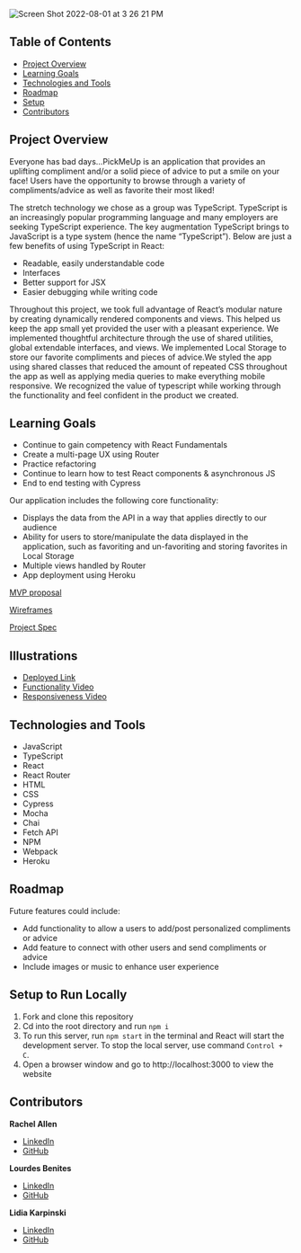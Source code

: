 ![Screen Shot 2022-08-01 at 3 26 21 PM](https://user-images.githubusercontent.com/91972449/182253696-ccea403c-7bf4-4241-9808-c01c1322e552.png)


## Table of Contents

- [Project Overview](#project-overview)
- [Learning Goals](#learning-goals)
- [Technologies and Tools](#technologies-and-tools)
- [Roadmap](#roadmap)
- [Setup](#setup)
- [Contributors](#contributors)

## Project Overview

Everyone has bad days…PickMeUp is an application that provides an uplifting compliment and/or a solid piece of advice to put a smile on your face! Users have the opportunity to browse through a variety of compliments/advice as well as favorite their most liked! 

The stretch technology we chose as a group was TypeScript. TypeScript is an increasingly popular programming language and many employers are seeking TypeScript experience. The key augmentation TypeScript brings to JavaScript is a type system (hence the name “TypeScript”). Below are just a few benefits of using TypeScript in React:
- Readable, easily understandable code
- Interfaces
- Better support for JSX
- Easier debugging while writing code

Throughout this project, we took full advantage of React’s modular nature by creating dynamically rendered components and views. This helped us keep the app small yet provided the user with a pleasant experience. We implemented thoughtful architecture through the use of shared utilities, global extendable interfaces, and views. We implemented Local Storage to store our favorite compliments and pieces of advice.We styled the app using shared classes that reduced the amount of repeated CSS throughout the app as well as applying media queries to make everything mobile responsive. We recognized the value of typescript while working through the functionality and feel confident in the product we created.

## Learning Goals

- Continue to gain competency with React Fundamentals
- Create a multi-page UX using Router
- Practice refactoring
- Continue to learn how to test React components & asynchronous JS
- End to end testing with Cypress

Our application includes the following core functionality:

- Displays the data from the API in a way that applies directly to our audience
- Ability for users to store/manipulate the data displayed in the application, such as favoriting and un-favoriting and storing favorites in Local Storage
- Multiple views handled by Router
- App deployment using Heroku

[MVP proposal](https://docs.google.com/document/d/1cGteY0e05Mdk73IE2YPPpdn99LgDzXrr-9utHpzVqGc/edit)

[Wireframes](https://s3.us-west-2.amazonaws.com/secure.notion-static.com/9f801b93-758b-483b-9597-0902f3851f9a/Untitled_%282%29.pdf?X-Amz-Algorithm=AWS4-HMAC-SHA256&X-Amz-Content-Sha256=UNSIGNED-PAYLOAD&X-Amz-Credential=AKIAT73L2G45EIPT3X45%2F20220802%2Fus-west-2%2Fs3%2Faws4_request&X-Amz-Date=20220802T003603Z&X-Amz-Expires=86400&X-Amz-Signature=a98a6e302f5d86b8a65a9cda346cbe830f48be0303381fffc57e9c0ab8f9e69d&X-Amz-SignedHeaders=host&response-content-disposition=filename%20%3D%22Untitled%2520%282%29.pdf%22&x-id=GetObject)

[Project Spec](https://frontend.turing.edu/projects/module-3/stretch.html)

## Illustrations

- [Deployed Link](https://pick-me-up11.herokuapp.com/)
- [Functionality Video](https://vimeo.com/735533177)
- [Responsiveness Video](https://www.loom.com/share/c5035e96b4894250b4b5a5e3d1c25b38)

## Technologies and Tools

- JavaScript
- TypeScript
- React
- React Router
- HTML
- CSS
- Cypress
- Mocha
- Chai
- Fetch API
- NPM
- Webpack
- Heroku

## Roadmap

Future features could include:

- Add functionality to allow a users to add/post personalized compliments or advice
- Add feature to connect with other users and send compliments or advice
- Include images or music to enhance user experience

## Setup to Run Locally

1. Fork and clone this repository
2. Cd into the root directory and run `npm i`
3. To run this server, run `npm start` in the terminal and React will start the development server. To stop the local server, use command `Control + C`.
4. Open a browser window and go to http://localhost:3000 to view the website


## Contributors

**Rachel Allen**

- [LinkedIn](https://www.linkedin.com/in/rachel-lynn-allen/)
- [GitHub](https://github.com/Rallen13)

**Lourdes Benites**

- [LinkedIn](https://www.linkedin.com/in/lourdesbenites/)
- [GitHub](https://github.com/lourdesbnts)

**Lidia Karpinski**

- [LinkedIn](https://www.linkedin.com/in/lidia-karpinski/)
- [GitHub](https://github.com/lkarpins)
